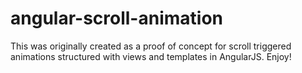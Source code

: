 # angular-scroll-animation

This was originally created as a proof of concept for scroll triggered animations structured with views and templates in AngularJS. Enjoy!
